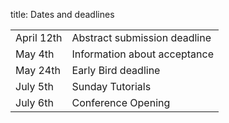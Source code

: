 title: Dates and deadlines


|            |                                  |
|------------|----------------------------------|
|April 12th  |Abstract submission deadline      |
|May 4th     |Information about acceptance      |
|May 24th    |Early Bird deadline               |
|July 5th    |Sunday Tutorials                  |
|July 6th    |Conference Opening                |
